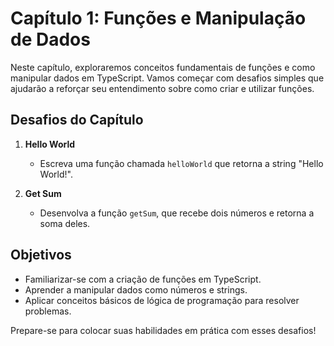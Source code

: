 # Capítulo 1: Funções e Manipulação de Dados

Neste capítulo, exploraremos conceitos fundamentais de funções e como manipular dados em TypeScript. Vamos começar com desafios simples que ajudarão a reforçar seu entendimento sobre como criar e utilizar funções.

## Desafios do Capítulo

1. **Hello World**
   - Escreva uma função chamada `helloWorld` que retorna a string "Hello World!".

2. **Get Sum**
   - Desenvolva a função `getSum`, que recebe dois números e retorna a soma deles.

## Objetivos

- Familiarizar-se com a criação de funções em TypeScript.
- Aprender a manipular dados como números e strings.
- Aplicar conceitos básicos de lógica de programação para resolver problemas.

Prepare-se para colocar suas habilidades em prática com esses desafios!
